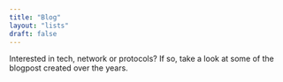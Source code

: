 ```yaml
---
title: "Blog"
layout: "lists"
draft: false
---
```


Interested in tech, network or protocols? If so, take a look at some of the blogpost created over the years.

